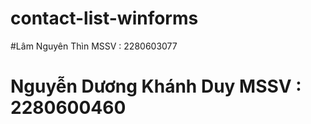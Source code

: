 # contact-list-winforms
#Lâm Nguyên Thìn MSSV : 2280603077  
# Nguyễn Dương Khánh Duy MSSV : 2280600460
